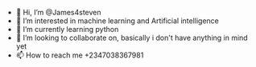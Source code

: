 - 👋 Hi, I’m @James4steven
- 👀 I’m interested in machine learning and Artificial intelligence
- 🌱 I’m currently learning python
- 💞️ I’m looking to collaborate on, basically i don't have anything in mind yet 
- 📫 How to reach me +2347038367981

<!---
James4steven/James4steven is a ✨ special ✨ repository because its `README.md` (this file) appears on your GitHub profile.
You can click the Preview link to take a look at your changes.
--->

